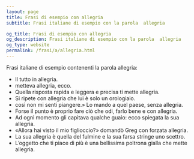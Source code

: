 ```yaml
---
layout: page
title: Frasi di esempio con allegria 
subtitle: Frasi italiane di esempio con la parola  allegria

og_title: Frasi di esempio con allegria 
og_description: Frasi italiane di esempio con la parola  allegria
og_type: website
permalink: /frasi/a/allegria.html
---
```


Frasi italiane di esempio contenenti la parola allegria:


- Il tutto in allegria.
- metteva allegria, ecco.
- Quella risposta rapida e leggera e precisa ti mette allegria.
- Si ripete con allegria che lui è solo un orologiaio.
- così non mi senti piangere.» Lo mando a quel paese, senza allegria.
- Forse il punto è proprio fare ciò che odi, farlo bene e con allegria.
- Ad ogni momento gli capitava qualche guaio: ecco spiegata la sua allegria.
- «Allora hai visto il mio figlioccio?» domandò Greg con forzata allegria.
- La sua allegria è quella del fulmine e la sua farsa stringe uno scettro.
- L’oggetto che ti piace di più è una bellissima poltrona gialla che mette allegria.
